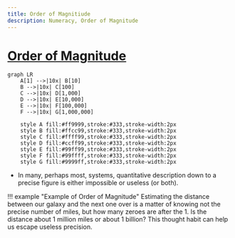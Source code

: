 ```yaml
---
title: Order of Magnitiude
description: Numeracy, Order of Magnitude
---
```


# [Order of Magnitude](https://en.wikipedia.org/wiki/Orders_of_magnitude_(numbers))

```mermaid
graph LR
    A[1] -->|10x| B[10]
    B -->|10x| C[100]
    C -->|10x| D[1,000]
    D -->|10x| E[10,000]
    E -->|10x| F[100,000]
    F -->|10x| G[1,000,000]

    style A fill:#ff9999,stroke:#333,stroke-width:2px
    style B fill:#ffcc99,stroke:#333,stroke-width:2px
    style C fill:#ffff99,stroke:#333,stroke-width:2px
    style D fill:#ccff99,stroke:#333,stroke-width:2px
    style E fill:#99ff99,stroke:#333,stroke-width:2px
    style F fill:#99ffff,stroke:#333,stroke-width:2px
    style G fill:#9999ff,stroke:#333,stroke-width:2px

```

- In many, perhaps most, systems, quantitative description down to a precise figure is either impossible or useless (or both). 

!!! example "Example of Order of Magnitude"
    Estimating the distance between our galaxy and the next one over is a matter of knowing not the precise number of miles, but how many zeroes are after the 1. Is the distance about 1 million miles or about 1 billion? This thought habit can help us escape useless precision.

